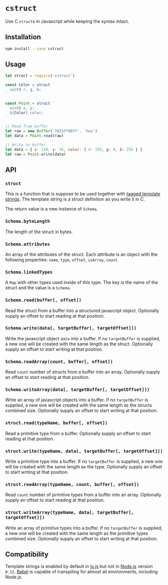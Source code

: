 # `cstruct`

Use C  `struct`s in Javascript while keeping the syntax intact.

## Installation

```sh
npm install --save cstruct
```

## Usage

```javascript
let struct = require('cstruct')

const Color = struct `
  uint8 r, g, b;
`

const Point = struct `
  uint8 x, y;
  ${Color} color;
`

// Read from buffer
let raw = new Buffer('7823ff00ff', 'hex')
let data = Point.read(raw)

// Write to buffer
let data = { x: 120, y: 35, color: { r: 255, g: 0, b: 255 } }
let raw = Point.write(data)
```

## API

### `struct`

This is a function that is suppose to be used together with [tagged template
strings][1]. The template string is a struct definition as you write it in C.

The return value is a new instance of `Schema`.

[1]: https://developer.mozilla.org/en-US/docs/Web/JavaScript/Reference/template_strings

### `Schema.byteLength`

The length of the struct in bytes.

### `Schema.attributes`

An array of the attributes of the struct. Each attribute is an object with the
following properties: `name`, `type`, `offset`, `isArray`, `count`.

### `Schema.linkedTypes`

A `Map` with other types used inside of this type. The key is the name of the
struct and the value is a `Schema`.

### `Schema.read(buffer[, offset])`

Read the struct from a buffer into a structured javascript object. Optionally
supply an offset to start reading at that position.

### `Schema.write(data[, targetBuffer[, targetOffset]])`

Write the javascript object `data` into a buffer. If no `targetBuffer` is
supplied, a new one will be created with the same length as the struct.
Optionally supply an offset to start writing at that position.

### `Schema.readArray(count, buffer[, offset])`

Read `count` number of structs from a buffer into an array. Optionally
supply an offset to start reading at that position.

### `Schema.writeArray(data[, targetBuffer[, targetOffset]])`

Write an array of javascript objects into a buffer. If no `targetBuffer` is
supplied, a new one will be created with the same length as the structs combined
size. Optionally supply an offset to start writing at that position.

### `struct.read(typeName, buffer[, offset])`

Read a primitive type from a buffer. Optionally supply an offset to start
reading at that position.

### `struct.write(typeName, data[, targetBuffer[, targetOffset]])`

Write a primitive type into a buffer. If no `targetBuffer` is supplied, a new
one will be created with the same length as the type. Optionally supply an
offset to start writing at that position.

### `struct.readArray(typeName, count, buffer[, offset])`

Read `count` number of primitive types from a buffer into an array. Optionally
supply an offset to start reading at that position.

### `struct.writeArray(typeName, data[, targetBuffer[, targetOffset]])`

Write an array of primitive types into a buffer. If no `targetBuffer` is
supplied, a new one will be created with the same length as the primitive types
combined size. Optionally supply an offset to start writing at that position.

## Compatibility

Template strings is enabled by default in [io.js][2] but not in [Node.js][3]
version `0.12`. [Babel][4] is capable of transpiling for almost all
environments, including Node.js.

[2]: https://iojs.org/
[3]: https://nodejs.org/
[4]: https://babeljs.io/
